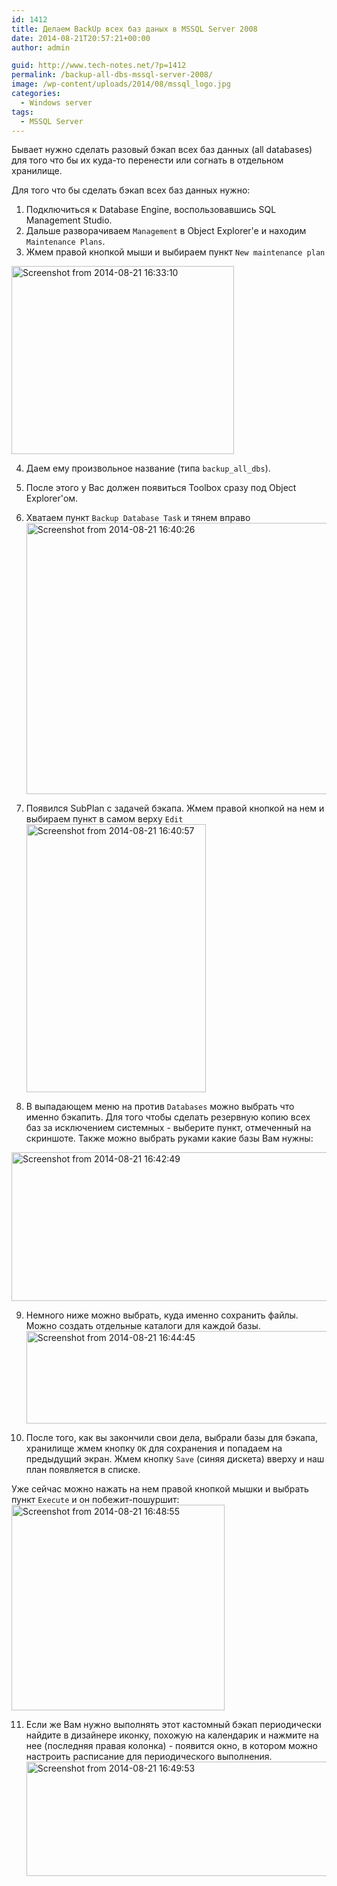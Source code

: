 ```yaml
---
id: 1412
title: Делаем BackUp всех баз даных в MSSQL Server 2008
date: 2014-08-21T20:57:21+00:00
author: admin

guid: http://www.tech-notes.net/?p=1412
permalink: /backup-all-dbs-mssql-server-2008/
image: /wp-content/uploads/2014/08/mssql_logo.jpg
categories:
  - Windows server
tags:
  - MSSQL Server
---
```

Бывает нужно сделать разовый бэкап всех баз данных (all databases) для того что бы их куда-то перенести или согнать в отдельном хранилище.

Для того что бы сделать бэкап всех баз данных нужно:  
1. Подключиться к Database Engine, воспользовавшись SQL Management Studio.  
2. Дальше разворачиваем `Management` в Object Explorer'e и находим `Maintenance Plans`.  
3. Жмем правой кнопкой мыши и выбираем пункт `New maintenance plan`

[<img src="/wp-content/uploads/2014/08/Screenshot-from-2014-08-21-163310.png" alt="Screenshot from 2014-08-21 16:33:10" width="356" height="301" class="aligncenter size-full wp-image-1413" srcset="/wp-content/uploads/2014/08/Screenshot-from-2014-08-21-163310.png 356w, /wp-content/uploads/2014/08/Screenshot-from-2014-08-21-163310-170x143.png 170w, /wp-content/uploads/2014/08/Screenshot-from-2014-08-21-163310-300x253.png 300w" sizes="(max-width: 356px) 100vw, 356px" />](/wp-content/uploads/2014/08/Screenshot-from-2014-08-21-163310.png)

4. Даем ему произвольное название (типа `backup_all_dbs`).  
5. После этого у Вас должен появиться Toolbox сразу под Object Explorer'ом.  
6. Хватаем пункт `Backup Database Task` и тянем вправо  
[<img src="/wp-content/uploads/2014/08/Screenshot-from-2014-08-21-164026.png" alt="Screenshot from 2014-08-21 16:40:26" width="788" height="434" class="aligncenter size-full wp-image-1414" srcset="/wp-content/uploads/2014/08/Screenshot-from-2014-08-21-164026.png 788w, /wp-content/uploads/2014/08/Screenshot-from-2014-08-21-164026-170x93.png 170w, /wp-content/uploads/2014/08/Screenshot-from-2014-08-21-164026-300x165.png 300w, /wp-content/uploads/2014/08/Screenshot-from-2014-08-21-164026-660x363.png 660w" sizes="(max-width: 788px) 100vw, 788px" />](/wp-content/uploads/2014/08/Screenshot-from-2014-08-21-164026.png)

7. Появился SubPlan с задачей бэкапа. Жмем правой кнопкой на нем и выбираем пункт в самом верху `Edit`[<img src="/wp-content/uploads/2014/08/Screenshot-from-2014-08-21-164057.png" alt="Screenshot from 2014-08-21 16:40:57" width="287" height="429" class="aligncenter size-full wp-image-1415" srcset="/wp-content/uploads/2014/08/Screenshot-from-2014-08-21-164057.png 287w, /wp-content/uploads/2014/08/Screenshot-from-2014-08-21-164057-113x170.png 113w, /wp-content/uploads/2014/08/Screenshot-from-2014-08-21-164057-200x300.png 200w" sizes="(max-width: 287px) 100vw, 287px" />](/wp-content/uploads/2014/08/Screenshot-from-2014-08-21-164057.png)

8. В выпадающем меню на против `Databases` можно выбрать что именно бэкапить. Для того чтобы сделать резервную копию всех баз за исключением системных - выберите пункт, отмеченный на скриншоте. Также можно выбрать руками какие базы Вам нужны:

[<img src="/wp-content/uploads/2014/08/Screenshot-from-2014-08-21-164249.png" alt="Screenshot from 2014-08-21 16:42:49" width="577" height="238" class="aligncenter size-full wp-image-1416" srcset="/wp-content/uploads/2014/08/Screenshot-from-2014-08-21-164249.png 577w, /wp-content/uploads/2014/08/Screenshot-from-2014-08-21-164249-170x70.png 170w, /wp-content/uploads/2014/08/Screenshot-from-2014-08-21-164249-300x123.png 300w" sizes="(max-width: 577px) 100vw, 577px" />](/wp-content/uploads/2014/08/Screenshot-from-2014-08-21-164249.png)

9. Немного ниже можно выбрать, куда именно сохранить файлы. Можно создать отдельные каталоги для каждой базы.  
[<img src="/wp-content/uploads/2014/08/Screenshot-from-2014-08-21-164445.png" alt="Screenshot from 2014-08-21 16:44:45" width="586" height="148" class="aligncenter size-full wp-image-1417" srcset="/wp-content/uploads/2014/08/Screenshot-from-2014-08-21-164445.png 586w, /wp-content/uploads/2014/08/Screenshot-from-2014-08-21-164445-170x42.png 170w, /wp-content/uploads/2014/08/Screenshot-from-2014-08-21-164445-300x75.png 300w" sizes="(max-width: 586px) 100vw, 586px" />](/wp-content/uploads/2014/08/Screenshot-from-2014-08-21-164445.png)

10. После того, как вы закончили свои дела, выбрали базы для бэкапа, хранилище жмем кнопку `OK` для сохранения и попадаем на предыдущий экран. Жмем кнопку `Save` (синяя дискета) вверху и наш план появляется в списке.

Уже сейчас можно нажать на нем правой кнопкой мышки и выбрать пункт `Execute` и он побежит-пошуршит:  
[<img src="/wp-content/uploads/2014/08/Screenshot-from-2014-08-21-164855.png" alt="Screenshot from 2014-08-21 16:48:55" width="341" height="329" class="aligncenter size-full wp-image-1418" srcset="/wp-content/uploads/2014/08/Screenshot-from-2014-08-21-164855.png 341w, /wp-content/uploads/2014/08/Screenshot-from-2014-08-21-164855-170x164.png 170w, /wp-content/uploads/2014/08/Screenshot-from-2014-08-21-164855-300x289.png 300w" sizes="(max-width: 341px) 100vw, 341px" />](/wp-content/uploads/2014/08/Screenshot-from-2014-08-21-164855.png)

11. Если же Вам нужно выполнять этот кастомный бэкап периодически найдите в дизайнере иконку, похожую на календарик и нажмите на нее (последняя правая колонка) - появится окно, в котором можно настроить расписание для периодического выполнения.  
[<img src="/wp-content/uploads/2014/08/Screenshot-from-2014-08-21-164953.png" alt="Screenshot from 2014-08-21 16:49:53" width="485" height="183" class="aligncenter size-full wp-image-1419" srcset="/wp-content/uploads/2014/08/Screenshot-from-2014-08-21-164953.png 485w, /wp-content/uploads/2014/08/Screenshot-from-2014-08-21-164953-170x64.png 170w, /wp-content/uploads/2014/08/Screenshot-from-2014-08-21-164953-300x113.png 300w" sizes="(max-width: 485px) 100vw, 485px" />](/wp-content/uploads/2014/08/Screenshot-from-2014-08-21-164953.png)
